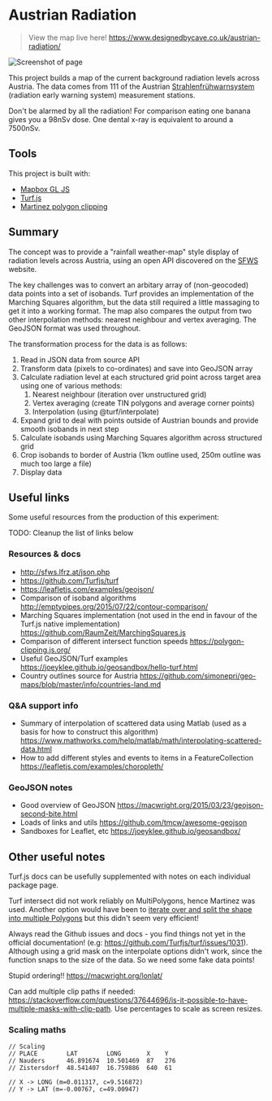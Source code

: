 # Austrian Radiation #

> View the map live here!
> https://www.designedbycave.co.uk/austrian-radiation/


![Screenshot of page](https://www.designedbycave.co.uk/austrian-radiation/img/screenshot.png)

This project builds a map of the current background radiation levels across Austria. The data comes from 111 of the Austrian [Strahlenfrühwarnsystem](https://www.bmnt.gv.at/umwelt/strahlen-atom/strahlen-warn-system/sfws.html) (radiation early warning system) measurement stations.

Don't be alarmed by all the radiation! For comparison eating one banana gives you a 98nSv dose. One dental x-ray is equivalent to around a 7500nSv.

## Tools ##

This project is built with:

- [Mapbox GL JS](https://www.mapbox.com/mapbox-gl-js/api/)
- [Turf.js](http://turfjs.org/docs/)
- [Martinez polygon clipping](https://github.com/w8r/martinez)

## Summary ##

The concept was to provide a "rainfall weather-map" style display of radiation levels across Austria, using an open API discovered on the [SFWS](https://sfws.lfrz.at/) website. 

The key challenges was to convert an arbitary array of (non-geocoded) data points into a set of isobands. Turf provides an implementation of the Marching Squares algorithm, but the data still required a little massaging to get it into a working format. The map also compares the output from two other interpolation methods: nearest neighbour and vertex averaging. The GeoJSON format was used throughout. 

The transformation process for the data is as follows:

1. Read in JSON data from source API
2. Transform data (pixels to co-ordinates) and save into GeoJSON array
3. Calculate radiation level at each structured grid point across target area using one of various methods:
   1. Nearest neighbour (iteration over unstructured grid)
   2. Vertex averaging (create TIN polygons and average corner points)
   3. Interpolation (using @turf/interpolate)
4. Expand grid to deal with points outside of Austrian bounds and provide smooth isobands in next step
6. Calculate isobands using Marching Squares algorithm across structured grid
7. Crop isobands to border of Austria (1km outline used, 250m outline was much too large a file)
8. Display data

## Useful links ##

Some useful resources from the production of this experiment:

<aside class="notice">
TODO: Cleanup the list of links below
</aside>

### Resources & docs ###

- http://sfws.lfrz.at/json.php
- https://github.com/Turfjs/turf
- https://leafletjs.com/examples/geojson/
- Comparison of isoband algorithms http://emptypipes.org/2015/07/22/contour-comparison/
- Marching Squares implementation (not used in the end in favour of the Turf.js native implementation) https://github.com/RaumZeit/MarchingSquares.js
- Comparison of different intersect function speeds https://polygon-clipping.js.org/
- Useful GeoJSON/Turf examples https://joeyklee.github.io/geosandbox/hello-turf.html
- Country outlines source for Austria https://github.com/simonepri/geo-maps/blob/master/info/countries-land.md 

### Q&A support info ###

- Summary of interpolation of scattered data using Matlab (used as a basis for how to construct this algorithm) https://www.mathworks.com/help/matlab/math/interpolating-scattered-data.html
- How to add different styles and events to items in a FeatureCollection https://leafletjs.com/examples/choropleth/

### GeoJSON notes ###

- Good overview of GeoJSON https://macwright.org/2015/03/23/geojson-second-bite.html
- Loads of links and utils https://github.com/tmcw/awesome-geojson
- Sandboxes for Leaflet, etc https://joeyklee.github.io/geosandbox/


## Other useful notes ##

Turf.js docs can be usefully supplemented with notes on each individual package page.

Turf intersect did not work reliably on MultiPolygons, hence Martinez was used. Another option would have been to [iterate over and split the shape into multiple Polygons](https://gis.stackexchange.com/questions/121396/convert-multipolygon-geojson-to-multiple-geojson-polygons) but this didn't seem very efficient!

Always read the Github issues and docs - you find things not yet in the official documentation! (e.g: https://github.com/Turfjs/turf/issues/1031). Although using a grid mask on the interpolate options didn't work, since the function snaps to the size of the data. So we need some fake data points!

Stupid ordering!! https://macwright.org/lonlat/

Can add multiple clip paths if needed: https://stackoverflow.com/questions/37644696/is-it-possible-to-have-multiple-masks-with-clip-path. Use percentages to scale as screen resizes.



### Scaling maths ###

```
// Scaling
// PLACE        LAT        LONG       X    Y
// Nauders      46.891674  10.501469  87   276
// Zistersdorf  48.541407  16.759886  640  61

// X -> LONG (m=0.011317, c=9.516872)
// Y -> LAT (m=-0.00767, c=49.00947) 
```

